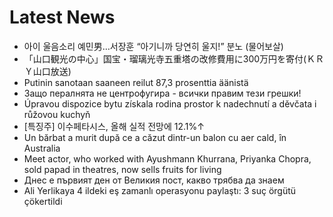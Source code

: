 # Latest News
-  아이 울음소리 예민男…서장훈 “아기니까 당연히 울지!” 분노 (물어보살)
-  「山口観光の中心」国宝・瑠璃光寺五重塔の改修費用に300万円を寄付(ＫＲＹ山口放送)
-  Putinin sanotaan saaneen reilut 87,3 prosenttia äänistä
-  Защо пералнята не центрофугира - всички правим тези грешки!
-  Úpravou dispozice bytu získala rodina prostor k nadechnutí a děvčata i růžovou kuchyň
-  [특징주] 이수페타시스, 올해 실적 전망에 12.1%↑
-  Un bărbat a murit după ce a căzut dintr-un balon cu aer cald, în Australia
-  Meet actor, who worked with Ayushmann Khurrana, Priyanka Chopra, sold papad in theatres, now sells fruits for living
-  Днес е първият ден от Великия пост, какво трябва да знаем
-  Ali Yerlikaya 4 ildeki eş zamanlı operasyonu paylaştı: 3 suç örgütü çökertildi
